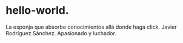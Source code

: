 # hello-world.
La esponja que absorbe conocimientos allá donde haga click. 
Javier Rodríguez Sánchez. Apasionado y luchador.
